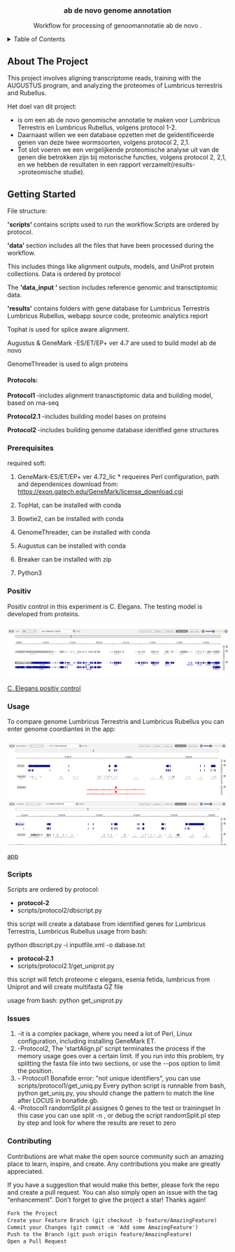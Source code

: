 
<!-- PROJECT LOGO -->


<h3 align="center">ab de novo genome annotation </h3>

  <p align="center">
    Workflow for processing of  genoomannotatie ab de novo .



<!-- TABLE OF CONTENTS -->
<details>
  <summary>Table of Contents</summary>
  <ol>
    <li>
      <a href="#about-the-project">About The Project</a>
      <ul>
        <li></li>
      </ul>
    </li>
    <li>
      <a href="#getting-started">Getting Started</a>
      <ul>
        <li><a href="#prerequisites">Prerequisites</a></li>
      </ul>
    </li>
    <li><a href="#usage">Usage</a></li>
    <li><a href="#Positiv">Positiv control</a></li>
    <li><a href="#contributing">Contributing</a></li>
    <li><a href="#Scripts">Scripts</a></li>
    <li><a href="#Issues">Issues</a></li>
  </ol>
</details>



<!-- ABOUT THE PROJECT -->
## About The Project

This project involves aligning transcriptome reads, training with the AUGUSTUS program, 
and analyzing the proteomes of Lumbricus terrestris and Rubellus.

Het doel van dit project:

* is om een ab  de novo  genomische annotatie te maken voor Lumbricus Terrestris en Lumbricus Rubellus, volgens protocol 1-2. 
* Daarnaast willen we een database opzetten met de geïdentificeerde genen van deze twee wormsoorten, volgens protocol 2, 2,1. 
* Tot slot voeren we een vergelijkende proteomische analyse uit van de genen die betrokken zijn bij motorische functies,
 volgens protocol 2, 2,1, en we hebben de resultaten in een rapport verzamelt(results->proteomische studie).


<!-- GETTING STARTED -->
## Getting Started

File structure:

<p> <strong> 'scripts' </strong>contains scripts used to run the workflow.Scripts are ordered by protocol.</p>
<p> <strong> 'data'  </strong>section includes all the files that have been processed during the workflow.</p> 
<p> This includes things like alignment outputs, models, and UniProt protein collections.
Data is ordered by protocol </p>

<p>  The <strong> 'data_input ' </strong> section includes reference genomic and transctiptomic data.  </p>

<p> <strong> 'results'</strong> contains folders with gene database for Lumbricus Terrestris Lumbricus Rubellus,
 webapp source code, proteomic analytics report  </p> 
    
<p>  <string> Tophat</string>   is used for splice aware alignment.  </p> 
<p> <string> Augustus &  GeneMark</string>  -ES/ET/EP+ ver 4.7 are used to build model ab de novo  </p>
<p> <string> GenomeThreader is used to align proteins </string>  </p>

<h4>  Protocols: </h4>
 
  <p> <strong>Protocol1 </strong>  -includes alignment tranasctiptomic data and building model, based on rna-seq </p>
  <p> <strong>Protocol2.1  </strong>-includes building model bases on proteins  </p>
 <p>  <strong>Protocol2 </strong> -includes building genome database idenitfied gene structures </p>

  
  


### Prerequisites

required soft:

1. GeneMark-ES/ET/EP+ ver 4.72_lic *
requeires Perl configuration, path and dependenices
download from: https://exon.gatech.edu/GeneMark/license_download.cgi

2. TopHat, can be installed with conda

3. Bowtie2, can be installed with conda

4. GenomeThreader, can be installed with conda

5. Augustus can be installed with conda
6. Breaker can be installed with zip

7. Python3



### Positiv 
Positiv control in this experiment is C. Elegans. The testing model is developed from proteins.  
 
 


  <a href="https://wclumterr.netlify.app/">
    <img src="https://github.com/ProjecticumDataScience/lumbricus/blob/master/images/product-screenshot/pc.png">
  </a>

<a href="https://wclumterr.netlify.app/"> C. Elegans positiv control</a>


### Usage

To compare genome Lumbricus Terrestris and Lumbricus Rubellus you can enter genome coordiantes in the app:
 

  <a href="https://wclumterr.netlify.app/">
    <img src="https://github.com/ProjecticumDataScience/lumbricus/blob/master/images/product-screenshot/usage.png">
  </a>

<a href="https://genomewclumterr.netlify.app/"> app </a>

### Scripts

Scripts are ordered by protocol:

* <strong> protocol-2 </strong>
* scripts/protocol2/dbscript.py

this script will create a database from identified genes for Lumbricus Terrestris, Lumbricus Rubellus
usage from bash: 

python dbscript.py -i inputfile.xml -o dabase.txt
 
* <strong> protocol-2.1  </strong>
*  scripts/protocol2.1/get_uniprot.py

this script will  fetch proteome c elegans, esenia fetida, lumbricus from Uniprot and will create multifasta GZ file  

usage from bash: 
python get_uniprot.py
 

### Issues

<ol>
  <li> -it is a complex package, where you need a lot of Perl, Linux configuration, including  installing GeneMark ET.</li>
  <li>  -Protocol2,  The 'startAlign.pl' script  terminates the process if the memory usage goes over a certain limit. 
 If you run into this problem, try splitting the fasta file into two sections,
 or use the --pos option to limit the position.</li>
  <li>- Protocol1 Bonafide error: "not unique identifiers", you can use scripts/protocol1/get_uniq.py
Every python script is runnable from bash, python get_uniq.py,
you should change the pattern to match the line after LOCUS in bonafide.gb.</li>

<li>-Protocol1 randomSplit.pl  assignes 0 genes to the test or trainingset
In this case you can use split -n ,
or debug  the script randomSplit.pl step by step and look for where the results are reset to zero </li> 
</ol>





### Contributing

Contributions are what make the open source community such an amazing place to learn, inspire, and create. Any contributions you make are greatly appreciated.

If you have a suggestion that would make this better, please fork the repo and create a pull request. You can also simply open an issue with the tag "enhancement". Don't forget to give the project a star! Thanks again!

    Fork the Project
    Create your Feature Branch (git checkout -b feature/AmazingFeature)
    Commit your Changes (git commit -m 'Add some AmazingFeature')
    Push to the Branch (git push origin feature/AmazingFeature)
    Open a Pull Request
